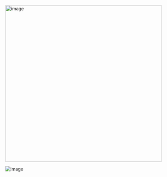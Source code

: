 
<img width="491" alt="image" src="https://github.com/user-attachments/assets/7d642a0d-013a-4815-8393-c2c99a65c578">

![image](https://github.com/user-attachments/assets/bb5356a2-c83c-400b-a6c5-f05165e23c41)


